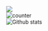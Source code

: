 <img src="https://user-images.githubusercontent.com/52347812/137624699-ce6bb7ee-eb84-46f1-ac69-c4b78b22db90.png"><br />
![counter](https://eniju17cpwbzzlx.m.pipedream.net)<br />
![Github stats](https://github-readme-stats.vercel.app/api?username=samirjouni)
